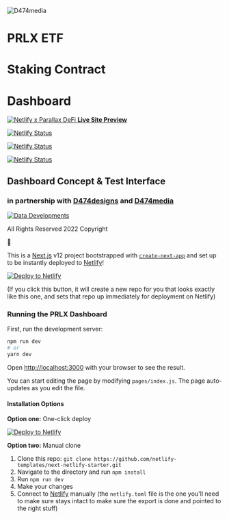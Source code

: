 ![D474media](https://i.imgur.com/TWBpYZM.png#gh-dark-mode-only)

# PRLX ETF
# Staking Contract
# Dashboard

[![Netlify x Parallax DeFi](https://i.imgur.com/GNzT3is.png) **Live Site Preview**](https://prlx-etf-staking.netlify.app/)


[![Netlify Status](https://api.netlify.com/api/v1/badges/46648482-644c-4c80-bafb-872057e51b6b/deploy-status)](https://app.netlify.com/sites/next-dev-starter/deploys)

[![Netlify Status](https://api.netlify.com/api/v1/badges/ce654043-3f4d-4c29-8412-01b29760fe5a/deploy-status)](https://app.netlify.com/sites/keen-panini-593524/deploys)

[![Netlify Status](https://api.netlify.com/api/v1/badges/ce654043-3f4d-4c29-8412-01b29760fe5a/deploy-status)](https://app.netlify.com/sites/prlx-etf-staking/deploys)

## Dashboard Concept & Test Interface
### in partnership with [D474designs](https://D474designs.github.io/) and [D474media](https://D474media.github.io/)

[![Data Developments](https://i.imgur.com/vSA2Xl9.png)](https://D474developments.github.io/)

All Rights Reserved 2022 Copyright

:100:

This is a [Next.js](https://nextjs.org/) v12 project bootstrapped with [`create-next-app`](https://github.com/vercel/next.js/tree/canary/packages/create-next-app) and set up to be instantly deployed to [Netlify](https://url.netlify.com/SyTBPVamO)!

[![Deploy to Netlify](https://www.netlify.com/img/deploy/button.svg)](https://app.netlify.com/start/deploy?repository=https://github.com/netlify-templates/next-netlify-starter&utm_source=github&utm_medium=nextstarter-cs&utm_campaign=devex-cs)

(If you click this button, it will create a new repo for you that looks exactly like this one, and sets that repo up immediately for deployment on Netlify)

### Running the PRLX Dashboard

First, run the development server:

```bash
npm run dev
# or
yarn dev
```

Open [http://localhost:3000](http://localhost:3000) with your browser to see the result.

You can start editing the page by modifying `pages/index.js`. The page auto-updates as you edit the file.

#### Installation Options

**Option one:** One-click deploy

[![Deploy to Netlify](https://www.netlify.com/img/deploy/button.svg)](https://app.netlify.com/start/deploy?repository=https://github.com/netlify-templates/next-netlify-starter&utm_source=github&utm_medium=nextstarter-cs&utm_campaign=devex-cs)

**Option two:** Manual clone

1. Clone this repo: `git clone https://github.com/netlify-templates/next-netlify-starter.git`
2. Navigate to the directory and run `npm install`
3. Run `npm run dev`
4. Make your changes
5. Connect to [Netlify](https://url.netlify.com/Bk4UicocL) manually (the `netlify.toml` file is the one you'll need to make sure stays intact to make sure the export is done and pointed to the right stuff)
